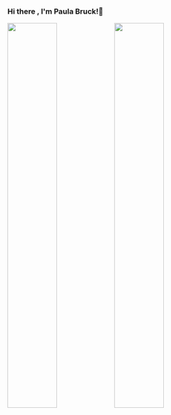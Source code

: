 ### Hi there , I'm Paula Bruck!👋



<img align="left" width="47%" src="https://github-readme-stats.vercel.app/api?username=paulabruck&theme=radical&count_private=true&show_icons=true&hide=issues" />

<img align="left" width="47%" src="https://github-readme-stats.vercel.app/api/top-langs/?username=paulabruck&,Batchfile&layout=compact&theme=radical&langs_count=10)](https://github.com/paulabruck/github-readme-stats"  />


